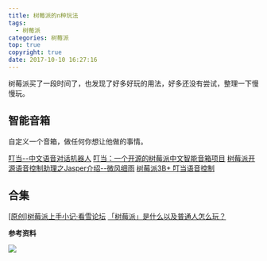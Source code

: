 ```yaml
---
title: 树莓派的n种玩法
tags:
  - 树莓派
categories: 树莓派
top: true
copyright: true
date: 2017-10-10 16:27:16
---
```

树莓派买了一段时间了，也发现了好多好玩的用法，好多还没有尝试，整理一下慢慢玩。
<!--more-->

## 智能音箱
自定义一个音箱，做任何你想让他做的事情。

[叮当--中文语音对话机器人](http://dingdang.hahack.com/)
[叮当：一个开源的树莓派中文智能音箱项目](http://shumeipai.nxez.com/2017/07/02/dingdang-an-open-source-chinese-smart-speaker-project.html)
[树莓派开源语音控制助理之Jasper介绍--微风细雨](http://jingyan.eeboard.com/article/74770)
[树莓派3B+ 叮当语音控制](https://blog.csdn.net/kxwinxp/article/details/78853756)

## 合集
[[原创]树莓派上手小记·看雪论坛](https://bbs.pediy.com/thread-182874.htm)
[「树莓派」是什么以及普通人怎么玩？](https://www.zhihu.com/question/20859055)

**参考资料**
[]()

![](http://oankigr4l.bkt.clouddn.com/wexin.png)